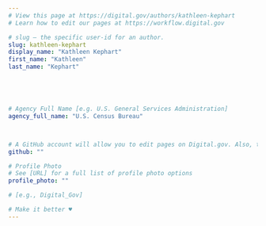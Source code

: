 ```yaml
---
# View this page at https://digital.gov/authors/kathleen-kephart
# Learn how to edit our pages at https://workflow.digital.gov

# slug — the specific user-id for an author.
slug: kathleen-kephart
display_name: "Kathleen Kephart"
first_name: "Kathleen"
last_name: "Kephart"





# Agency Full Name [e.g. U.S. General Services Administration]
agency_full_name: "U.S. Census Bureau"



# A GitHub account will allow you to edit pages on Digital.gov. Also, the image used in your GitHub account can be used to populate your digital.gov profile photo. Learn more about getting a Github account at [URL]
github: ""

# Profile Photo
# See [URL] for a full list of profile photo options
profile_photo: ""

# [e.g., Digital_Gov]

# Make it better ♥
---
```

